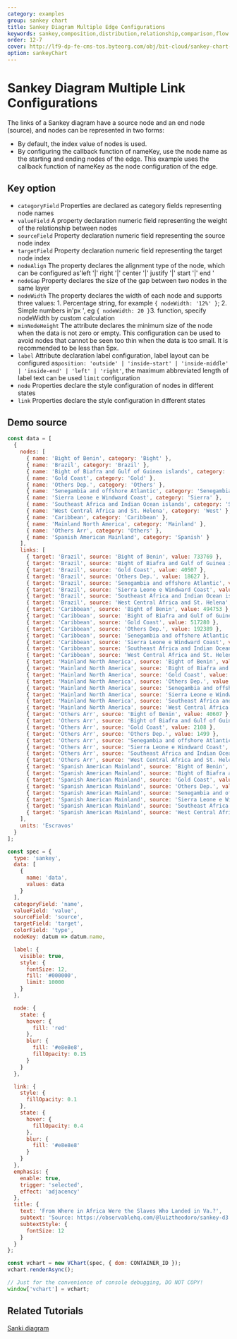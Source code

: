 ```yaml
---
category: examples
group: sankey chart
title: Sankey Diagram Multiple Edge Configurations
keywords: sankey,composition,distribution,relationship,comparison,flow
order: 12-7
cover: http://lf9-dp-fe-cms-tos.byteorg.com/obj/bit-cloud/sankey-chart-d3.jpeg
option: sankeyChart
---
```


# Sankey Diagram Multiple Link Configurations

The links of a Sankey diagram have a source node and an end node (source), and nodes can be represented in two forms:

- By default, the index value of nodes is used.
- By configuring the callback function of nameKey, use the node name as the starting and ending nodes of the edge.
  This example uses the callback function of nameKey as the node configuration of the edge.

## Key option

- `categoryField` Properties are declared as category fields representing node names
- `valueField` A property declaration numeric field representing the weight of the relationship between nodes
- `sourceField` Property declaration numeric field representing the source node index
- `targetField` Property declaration numeric field representing the target node index
- `nodeAlign` The property declares the alignment type of the node, which can be configured as'left '|' right '|' center '|' justify '|' start '|' end '
- `nodeGap` Property declares the size of the gap between two nodes in the same layer
- `nodeWidth` The property declares the width of each node and supports three values: 1. Percentage string, for example `{ nodeWidth: '12%' }`; 2. Simple numbers in'px ', eg `{ nodeWidth: 20 }`3. function, specify nodeWidth by custom calculation
- `minNodeHeight` The attribute declares the minimum size of the node when the data is not zero or empty. This configuration can be used to avoid nodes that cannot be seen too thin when the data is too small. It is recommended to be less than 5px.
- `label` Attribute declaration label configuration, label layout can be configured as`position: 'outside' | 'inside-start' | 'inside-middle' | 'inside-end' | 'left' | 'right'`, the maximum abbreviated length of label text can be used `limit` configuration
- `node` Properties declare the style configuration of nodes in different states
- `link` Properties declare the style configuration in different states

## Demo source

```javascript livedemo
const data = [
  {
    nodes: [
      { name: 'Bight of Benin', category: 'Bight' },
      { name: 'Brazil', category: 'Brazil' },
      { name: 'Bight of Biafra and Gulf of Guinea islands', category: 'Bight' },
      { name: 'Gold Coast', category: 'Gold' },
      { name: 'Others Dep.', category: 'Others' },
      { name: 'Senegambia and offshore Atlantic', category: 'Senegambia' },
      { name: 'Sierra Leone e Windward Coast', category: 'Sierra' },
      { name: 'Southeast Africa and Indian Ocean islands', category: 'Southeast' },
      { name: 'West Central Africa and St. Helena', category: 'West' },
      { name: 'Caribbean', category: 'Caribbean' },
      { name: 'Mainland North America', category: 'Mainland' },
      { name: 'Others Arr', category: 'Others' },
      { name: 'Spanish American Mainland', category: 'Spanish' }
    ],
    links: [
      { target: 'Brazil', source: 'Bight of Benin', value: 733769 },
      { target: 'Brazil', source: 'Bight of Biafra and Gulf of Guinea islands', value: 98256 },
      { target: 'Brazil', source: 'Gold Coast', value: 40507 },
      { target: 'Brazil', source: 'Others Dep.', value: 18627 },
      { target: 'Brazil', source: 'Senegambia and offshore Atlantic', value: 86001 },
      { target: 'Brazil', source: 'Sierra Leone e Windward Coast', value: 5409 },
      { target: 'Brazil', source: 'Southeast Africa and Indian Ocean islands', value: 232940 },
      { target: 'Brazil', source: 'West Central Africa and St. Helena', value: 1818611 },
      { target: 'Caribbean', source: 'Bight of Benin', value: 494753 },
      { target: 'Caribbean', source: 'Bight of Biafra and Gulf of Guinea islands', value: 678927 },
      { target: 'Caribbean', source: 'Gold Coast', value: 517280 },
      { target: 'Caribbean', source: 'Others Dep.', value: 192389 },
      { target: 'Caribbean', source: 'Senegambia and offshore Atlantic', value: 144125 },
      { target: 'Caribbean', source: 'Sierra Leone e Windward Coast', value: 284412 },
      { target: 'Caribbean', source: 'Southeast Africa and Indian Ocean islands', value: 57138 },
      { target: 'Caribbean', source: 'West Central Africa and St. Helena', value: 793963 },
      { target: 'Mainland North America', source: 'Bight of Benin', value: 7153 },
      { target: 'Mainland North America', source: 'Bight of Biafra and Gulf of Guinea islands', value: 39389 },
      { target: 'Mainland North America', source: 'Gold Coast', value: 26918 },
      { target: 'Mainland North America', source: 'Others Dep.', value: 12532 },
      { target: 'Mainland North America', source: 'Senegambia and offshore Atlantic', value: 49118 },
      { target: 'Mainland North America', source: 'Sierra Leone e Windward Coast', value: 40366 },
      { target: 'Mainland North America', source: 'Southeast Africa and Indian Ocean islands', value: 3958 },
      { target: 'Mainland North America', source: 'West Central Africa and St. Helena', value: 62966 },
      { target: 'Others Arr', source: 'Bight of Benin', value: 40607 },
      { target: 'Others Arr', source: 'Bight of Biafra and Gulf of Guinea islands', value: 34687 },
      { target: 'Others Arr', source: 'Gold Coast', value: 2108 },
      { target: 'Others Arr', source: 'Others Dep.', value: 1499 },
      { target: 'Others Arr', source: 'Senegambia and offshore Atlantic', value: 8435 },
      { target: 'Others Arr', source: 'Sierra Leone e Windward Coast', value: 12793 },
      { target: 'Others Arr', source: 'Southeast Africa and Indian Ocean islands', value: 9924 },
      { target: 'Others Arr', source: 'West Central Africa and St. Helena', value: 50046 },
      { target: 'Spanish American Mainland', source: 'Bight of Benin', value: 15822 },
      { target: 'Spanish American Mainland', source: 'Bight of Biafra and Gulf of Guinea islands', value: 13700 },
      { target: 'Spanish American Mainland', source: 'Gold Coast', value: 5030 },
      { target: 'Spanish American Mainland', source: 'Others Dep.', value: 5155 },
      { target: 'Spanish American Mainland', source: 'Senegambia and offshore Atlantic', value: 44889 },
      { target: 'Spanish American Mainland', source: 'Sierra Leone e Windward Coast', value: 326 },
      { target: 'Spanish American Mainland', source: 'Southeast Africa and Indian Ocean islands', value: 14327 },
      { target: 'Spanish American Mainland', source: 'West Central Africa and St. Helena', value: 131837 }
    ],
    units: 'Escravos'
  }
];

const spec = {
  type: 'sankey',
  data: [
    {
      name: 'data',
      values: data
    }
  ],
  categoryField: 'name',
  valueField: 'value',
  sourceField: 'source',
  targetField: 'target',
  colorField: 'type',
  nodeKey: datum => datum.name,

  label: {
    visible: true,
    style: {
      fontSize: 12,
      fill: '#000000',
      limit: 10000
    }
  },

  node: {
    state: {
      hover: {
        fill: 'red'
      },
      blur: {
        fill: '#e8e8e8',
        fillOpacity: 0.15
      }
    }
  },

  link: {
    style: {
      fillOpacity: 0.1
    },
    state: {
      hover: {
        fillOpacity: 0.4
      },
      blur: {
        fill: '#e8e8e8'
      }
    }
  },
  emphasis: {
    enable: true,
    trigger: 'selected',
    effect: 'adjacency'
  },
  title: {
    text: 'From Where in Africa Were the Slaves Who Landed in Va.?',
    subtext: 'Source: https://observablehq.com/@luiztheodoro/sankey-d3',
    subtextStyle: {
      fontSize: 12
    }
  }
};

const vchart = new VChart(spec, { dom: CONTAINER_ID });
vchart.renderAsync();

// Just for the convenience of console debugging, DO NOT COPY!
window['vchart'] = vchart;
```

## Related Tutorials

[Sanki diagram](link)
